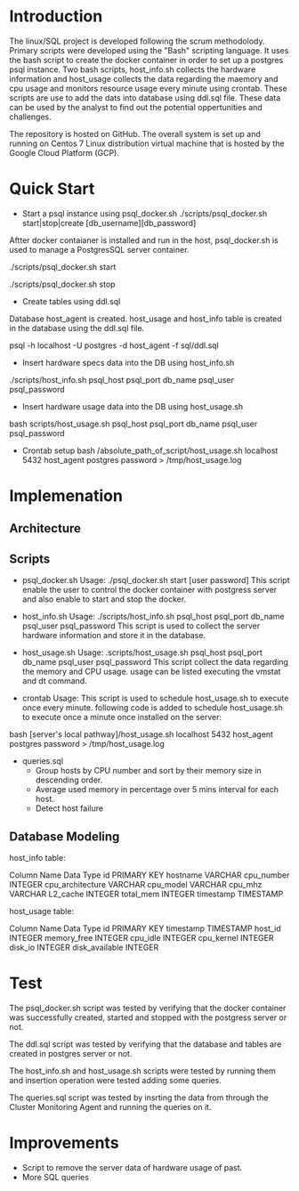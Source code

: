 
# Introduction

The linux/SQL project is developed following the scrum methodolody. Primary scripts were developed using the "Bash" scripting language. It uses the bash script to 
create the docker container in order to set up a postgres psql instance. Two bash scripts, host_info.sh collects the hardware information and host_usage collects the
data regarding the maemory and cpu usage and monitors resource usage every minute using crontab. These scripts are use to add the dats into database using ddl.sql file.
These data can be used by the analyst to find out the potential oppertunities and challenges.

The repository is hosted on GitHub. The overall system is set up and running on Centos 7 Linux distribution virtual machine that is hosted by the Google Cloud 
Platform (GCP).

# Quick Start
 
- Start a psql instance using psql_docker.sh
./scripts/psql_docker.sh start|stop|create [db_username][db_password]

Aftter docker contaianer is installed and run in the host, psql_docker.sh is used to manage a PostgresSQL server container.

./scripts/psql_docker.sh start 

./scripts/psql_docker.sh stop

- Create tables using ddl.sql

Database host_agent is created. host_usage and host_info table is created in the database using the ddl.sql file.

psql -h localhost -U postgres -d host_agent -f sql/ddl.sql 

- Insert hardware specs data into the DB using host_info.sh

./scripts/host_info.sh psql_host psql_port db_name psql_user psql_password

- Insert hardware usage data into the DB using host_usage.sh

bash scripts/host_usage.sh psql_host psql_port db_name psql_user psql_password

- Crontab setup
 bash /absolute_path_of_script/host_usage.sh localhost 5432 host_agent postgres password > /tmp/host_usage.log


# Implemenation

## Architecture


## Scripts
- psql_docker.sh
Usage: ./psql_docker.sh start [user password]
This script enable the user to control the docker container with postgress server and also enable to start and stop the docker.

- host_info.sh
Usage: ./scripts/host_info.sh psql_host psql_port db_name psql_user psql_password
This script is used to collect the server hardware information and store it in the database. 

- host_usage.sh
Usage: .scripts/host_usage.sh psql_host psql_port db_name psql_user psql_password
This script collect the data regarding the memory and CPU usage. usage can be listed executing the vmstat and dt command.

- crontab
Usage: This script is used to schedule host_usage.sh to execute once every minute. 
following code is added to schedule host_usage.sh to execute once a minute once installed on the server:

bash [server's local pathway]/host_usage.sh localhost 5432 host_agent postgres password > /tmp/host_usage.log

- queries.sql
    - Group hosts by CPU number and sort by their memory size in descending order.
    - Average used memory in percentage over 5 mins interval for each host.
    - Detect host failure


## Database Modeling

host_info table:

Column Name	            Data Type
id	                    PRIMARY KEY
hostname	              VARCHAR
cpu_number	            INTEGER
cpu_architecture	      VARCHAR
cpu_model	              VARCHAR
cpu_mhz	                VARCHAR
L2_cache	              INTEGER
total_mem	              INTEGER
timestamp	              TIMESTAMP

host_usage table:

Column Name	            Data Type
id	                    PRIMARY KEY
timestamp	              TIMESTAMP 
host_id	                INTEGER 
memory_free	            INTEGER
cpu_idle	              INTEGER
cpu_kernel	            INTEGER
disk_io	                INTEGER
disk_available	        INTEGER

# Test

The psql_docker.sh script was tested by verifying that the docker container was successfully created, started and stopped with the postgress server or not.

The ddl.sql script was tested by verifying that the database and tables are created in postgres server or not.

The host_info.sh and host_usage.sh scripts were tested by running them and insertion operation were tested adding some queries.

The queries.sql script was tested by insrting the data from through the Cluster Monitoring Agent and running the queries on it.


# Improvements
- Script to remove the server data of hardware usage of past.
- More SQL queries 


